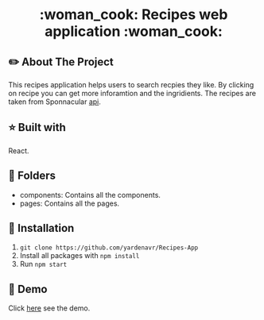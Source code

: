#  
<h1 align="center">:woman_cook: Recipes web application :woman_cook:</h1>

## :pencil2: About The Project
This recipes application helps users to search recpies they like. By clicking on recipe you can get more inforamtion and the ingridients. The recipes are taken from Sponnacular [api](https://spoonacular.com/food-api).


## :star: Built with
React.

## :orange_book: Folders
<ul>
<li>components: Contains all the components.</li>
<li>pages: Contains all the pages.</li>
</ul>

## :dart: Installation
1. ```git clone https://github.com/yardenavr/Recipes-App```
2. Install all packages with ```npm install```
3. Run ```npm start```

## :rocket: Demo
Click [here](https://grocery-list-yarden.herokuapp.com/) see the demo.</br>
